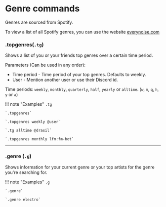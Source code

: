 # Genre commands

Genres are sourced from Spotify.

To view a list of all Spotify genres, you can use the website [everynoise.com](https://everynoise.com/)
    
### .topgenres(`.tg`)

Shows a list of you or your friends top genres over a certain time period.

Parameters (Can be used in any order):

* Time period - Time period of your top genres. Defaults to weekly.
* User - Mention another user or use their Discord id.

Time periods: `weekly`, `monthly`, `quarterly`, `half`, `yearly` or `alltime`. (`w`, `m`, `q`, `h`, `y` or `a`)

!!! note "Examples"
    `.tg`

    `.topgenres`
    
    `.topgenres weekly @user`

    `.tg alltime @drasil`

    `.topgenres monthly lfm:fm-bot`

---

### .genre (`.g`)

Shows information for your current genre or your top artists for the genre you're searching for.

!!! note "Examples"
    `.g`

    `.genre`

    `.genre electro`
